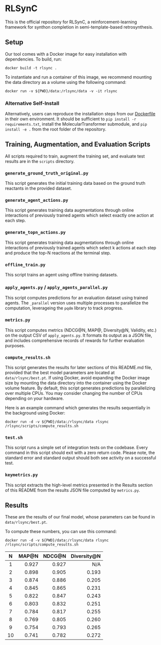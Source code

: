 # RLSynC

This is the official repository for RLSynC, a reinforcement-learning framework for synthon completion in semi-template-based retrosynthesis.

## Setup

Our tool comes with a Docker image for easy installation with dependencies.  To build, run:
```
docker build -t rlsync .
```

To instantiate and run a container of this image, we recommend mounting the data directory as a volume using the following command:
```
docker run -v ${PWD}/data:/rlsync/data -v -it rlsync
```

### Alternative Self-Install

Alternatively, users can reproduce the installation steps from our [Dockerfile](Dockerfile) in their own environment.
It should be sufficient to `pip install -r requirements.txt`, install the MolecularTransformer submodule, and `pip install -e .` from the root folder of the repository.

## Training, Augmentation, and Evaluation Scripts

All scripts required to train, augment the training set, and evaluate test results are in the `scripts` directory.

### `generate_ground_truth_original.py`

This script generates the initial training data based on the ground truth reactants in the provided dataset.

### `generate_agent_actions.py`

This script generates training data augmentations through online interactions of previously trained agents which select exactly one action at each step.

### `generate_topn_actions.py`

This script generates training data augmentations through online interactions of previously trained agents which select k actions at each step and produce the top-N reactions at the terminal step.

### `offline_train.py`

This script trains an agent using offline training datasets.

### `apply_agents.py` / `apply_agents_parallel.py`

This script computes predictions for an evaluation dataset using trained agents.  The `_parallel` version uses multiple processes to parallelize the computation, leverageing the `pqdm` library to track progress.

### `metrics.py`

This script computes metrics (NDCG@N, MAP@, Diversity@N, Validity, etc.) on the output CSV of `apply_agents.py`.  It formats its output as a JSON file, and includes comprehensive records of rewards for further evaluation purposes.

### `compute_results.sh`

This script generates the results for later sections of this README.md file, provided that the best
model parameters are located at `data/rlsync/best.pt`.  If using Docker, avoid expanding the Docker image size by mounting the data directory into the container using the Docker volume feature.  By default, this script generates predictions by parallelizing over multiple CPUs.  You may consider changing the number of CPUs depending on your hardware.

Here is an example command which generates the results sequentially in the background using Docker:

```
docker run -d -v ${PWD}/data:/rlsync/data rlsync /rlsync/scripts/compute_results.sh
```

### `test.sh`

This script runs a simple set of integration tests on the codebase.  Every command in this script should exit with a zero return code.  Please note, the standard error and standard output should both see activity on a successful test.

### `keymetrics.py`

This script extracts the high-level metrics presented in the Results section of this README from the results JSON file computed by `metrics.py`.

## Results

These are the results of our final model, whose parameters can be found in `data/rlsync/best.pt`.

To compute these numbers, you can use this command:
```
docker run -d -v ${PWD}/data:/rlsync/data rlsync /rlsync/scripts/compute_results.sh
```

| **N** | **MAP@N** | **NDCG@N** | **Diversity@N** |
|:-----:|----------:|-----------:|----------------:|
|   1   |     0.927 |      0.927 |             N/A |
|   2   |     0.898 |      0.905 |           0.193 |
|   3   |     0.874 |      0.886 |           0.205 |
|   4   |     0.845 |      0.865 |           0.231 |
|   5   |     0.822 |      0.847 |           0.243 |
|   6   |     0.803 |      0.832 |           0.251 |
|   7   |     0.784 |      0.817 |           0.255 |
|   8   |     0.769 |      0.805 |           0.260 |
|   9   |     0.754 |      0.793 |           0.265 |
|   10  |     0.741 |      0.782 |           0.272 |